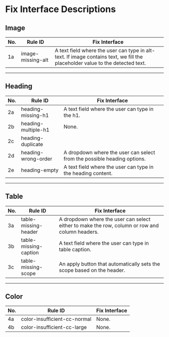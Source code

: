 # Fix Interface Descriptions

## Image

| No. | Rule ID           | Fix Interface                                      |
|-----|-------------------|----------------------------------------------------|
| 1a  | image-missing-alt | A text field where the user can type in alt-text. If image contains text, we fill the placeholder value to the detected text.  |

---

## Heading

| No. | Rule ID                      | Fix Interface                                            |
|-----|------------------------------|-----------------------------------------------------------------------------|
| 2a   | heading-missing-h1          | A text field where the user can type in the h1.                            |
| 2b   | heading-multiple-h1        | None.                             |
| 2c   | heading-duplicate           |                                            | 
| 2d   | heading-wrong-order         | A dropdown where the user can select from the possible heading options.                                   | 
| 2e   | heading-empty               | A text field where the user can type in the heading content.                                 |

---

## Table

| No. | Rule ID         | Fix Interface                                                                 |
|-----|------------------|------------------------------------------------------------------------------|
| 3a  | table-missing-header    | A dropdown where the user can select either to make the row, column or row and column headers. |
| 3b  | table-missing-caption    | A text field where the user can type in table caption.                     |
| 3c  | table-missing-scope      | An apply button that automatically sets the scope based on the header. |

---

## Color

| No. | Rule ID                | Fix Interface                                                                   |
|-----|------------------------|---------------------------------------------------------------------------------|
| 4a  | color-insufficient-cc-normal  | None. |
| 4b  | color-insufficient-cc-large   | None.  |
